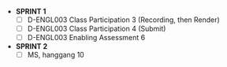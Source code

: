 - **SPRINT 1**
	- [ ] D-ENGL003 Class Participation 3 (Recording, then Render)
	- [ ] D-ENGL003 Class Participation 4 (Submit)
	- [ ] D-ENGL003 Enabling Assessment 6
- **SPRINT 2**
	- [ ] MS, hanggang 10